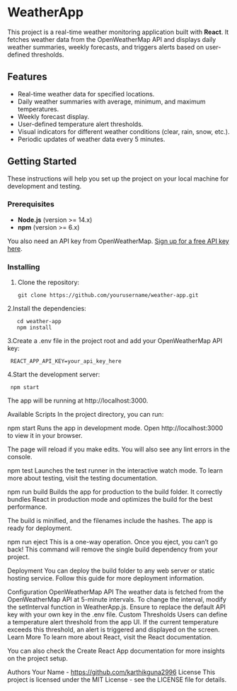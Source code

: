 # WeatherApp

This project is a real-time weather monitoring application built with **React**. It fetches weather data from the OpenWeatherMap API and displays daily weather summaries, weekly forecasts, and triggers alerts based on user-defined thresholds.

## Features
- Real-time weather data for specified locations.
- Daily weather summaries with average, minimum, and maximum temperatures.
- Weekly forecast display.
- User-defined temperature alert thresholds.
- Visual indicators for different weather conditions (clear, rain, snow, etc.).
- Periodic updates of weather data every 5 minutes.

## Getting Started

These instructions will help you set up the project on your local machine for development and testing.

### Prerequisites

- **Node.js** (version >= 14.x)
- **npm** (version >= 6.x)

You also need an API key from OpenWeatherMap. [Sign up for a free API key here](https://openweathermap.org/api).

### Installing
1. Clone the repository:

   
       git clone https://github.com/yourusername/weather-app.git
2.Install the dependencies:
   
       cd weather-app
       npm install
 
 
3.Create a .env file in the project root and add your OpenWeatherMap API key:

     
     REACT_APP_API_KEY=your_api_key_here
 
 
4.Start the development server:

     npm start
The app will be running at http://localhost:3000.

Available Scripts
In the project directory, you can run:

npm start
Runs the app in development mode.
Open http://localhost:3000 to view it in your browser.

The page will reload if you make edits.
You will also see any lint errors in the console.

npm test
Launches the test runner in the interactive watch mode.
To learn more about testing, visit the testing documentation.

npm run build
Builds the app for production to the build folder.
It correctly bundles React in production mode and optimizes the build for the best performance.

The build is minified, and the filenames include the hashes.
The app is ready for deployment.

npm run eject
This is a one-way operation. Once you eject, you can’t go back! This command will remove the single build dependency from your project.

Deployment
You can deploy the build folder to any web server or static hosting service. Follow this guide for more deployment information.

Configuration
OpenWeatherMap API
The weather data is fetched from the OpenWeatherMap API at 5-minute intervals. To change the interval, modify the setInterval function in WeatherApp.js.
Ensure to replace the default API key with your own key in the .env file.
Custom Thresholds
Users can define a temperature alert threshold from the app UI. If the current temperature exceeds this threshold, an alert is triggered and displayed on the screen.
Learn More
To learn more about React, visit the React documentation.

You can also check the Create React App documentation for more insights on the project setup.

Authors
Your Name - https://github.com/karthikguna2996
License
This project is licensed under the MIT License - see the LICENSE file for details.
